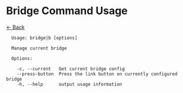 # Bridge Command Usage

[<- Back](../../README.md)

```text
  Usage: bridge|b [options]

  Manage current bridge

  Options:

    -c, --current   Get current bridge config
    --press-button  Press the link button on currently configured bridge
    -h, --help      output usage information


```